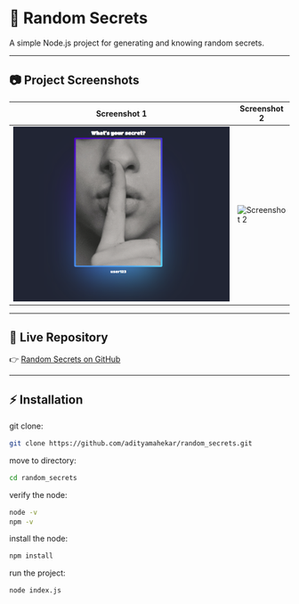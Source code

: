 # 🔑 Random Secrets

A simple Node.js project for generating and knowing random secrets.

---

## 📷 Project Screenshots  

| Screenshot 1 | Screenshot 2 |
|--------------|--------------|
| ![Screenshot 1](rs1.png) | ![Screenshot 2](r2.png) |

---

## 🚀 Live Repository  
👉 [Random Secrets on GitHub](https://github.com/adityamahekar/random_secrets.git)

---

## ⚡ Installation  

git clone:
```bash
git clone https://github.com/adityamahekar/random_secrets.git
```

move to directory:
```bash
cd random_secrets
```

verify the node:
```bash
node -v
npm -v
```
install the node:
```bash
npm install
```

run the project:
```bash
node index.js
```

